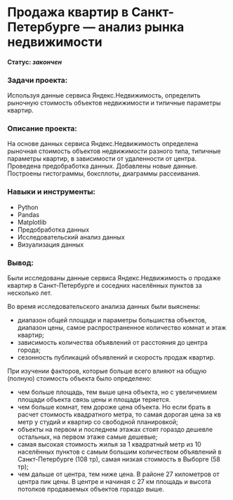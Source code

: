 # Продажа квартир в Санкт-Петербурге — анализ рынка недвижимости
    
#### Статус: *закончен*    
    
### Задачи проекта:    
Используя данные сервиса Яндекс.Недвижимость, определить рыночную стоимость объектов недвижимости и типичные параметры квартир.
        
### Описание проекта:     
На основе данных сервиса Яндекс.Недвижимость определена рыночная стоимость объектов недвижимости разного типа, типичные параметры квартир, в зависимости от удаленности от центра. Проведена предобработка данных. Добавлены новые данные. Построены гистограммы, боксплоты, диаграммы рассеивания.

### Навыки и инструменты:     
- Python
- Pandas
- Matplotlib
- Предобработка данных
- Исследовательский анализ данных
- Визуализация данных
    
### Вывод:    
Были исследованы данные сервиса Яндекс.Недвижимость о продаже квартир в Санкт-Петербурге и соседних населённых пунктов за несколько лет. 

Во время исследовательского анализа данных были выяснены:

- диапазон общей площади и параметры большиства объектов, диапазон цены, самое распространенное количество комнат и этаж квартир;
- зависимость количества объявлений от расстояния до центра города;
- сезонность публикаций объявлений и скорость продаж квартир.
    
При изучении факторов, которые больше всего влияют на общую (полную) стоимость объекта было определено:

- чем больше площадь, тем выше цена объекта, но с увеличемием площади объекта связь цены и площади теряется.
- чем больше комнат, тем дороже цена объекта. Но если брать в расчет стоимость квадратного метра, то самая дорогая цена за кв метр у студий и квартир со свободной планировкой;
- объекты на первом и последнем этажах стоят гораздо дешевле остальных, на первом этаже самые дешевые;
- самая высокая стоимость жилья за 1 квадратный метр из 10 населённых пунктов с самым большим количеством объявлений в Санкт-Петербурге (108 тр), самая низкая стоимость в Выборге (58 тр);
- чем дальше от центра, тем ниже цена. В районе 27 километров от центра пик цены. В центре и начиная с 27 км площадь и высота потолков продаваемых объектов гораздо выше.
